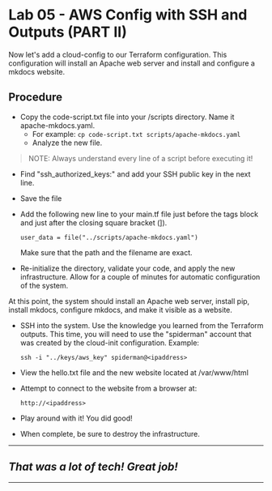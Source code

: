 # Lab 05 - AWS Config with SSH and Outputs (PART II)
Now let's add a cloud-config to our Terraform configuration. This configuration will install an Apache web server and install and configure a mkdocs website.

## Procedure
- Copy the code-script.txt file into your /scripts directory. Name it apache-mkdocs.yaml.
  - For example: `cp code-script.txt scripts/apache-mkdocs.yaml`
  - Analyze the new file. 

> NOTE: Always understand every line of a script before executing it!

  - Find "ssh_authorized_keys:" and add your SSH public key in the next line. 
  - Save the file

- Add the following new line to your main.tf file just before the tags block and just after the closing square bracket (]).

  ```
  user_data = file("../scripts/apache-mkdocs.yaml")
  ```

  Make sure that the path and the filename are exact. 

- Re-initialize the directory, validate your code, and apply the new infrastructure. Allow for a couple of minutes for automatic configuration of the system.

At this point, the system should install an Apache web server, install pip, install mkdocs, configure mkdocs, and make it visible as a website.

- SSH into the system. Use the knowledge you learned from the Terraform outputs. This time, you will need to use the "spiderman" account that was created by the cloud-init configuration. Example: 
  ```
  ssh -i "../keys/aws_key" spiderman@<ipaddress>
  ```

- View the hello.txt file and the new website located at /var/www/html

- Attempt to connect to the website from a browser at: 
  
  ```
  http://<ipaddress>
  ```

- Play around with it! You did good!

- When complete, be sure to destroy the infrastructure.

---
## *That was a lot of tech! Great job!*
---


